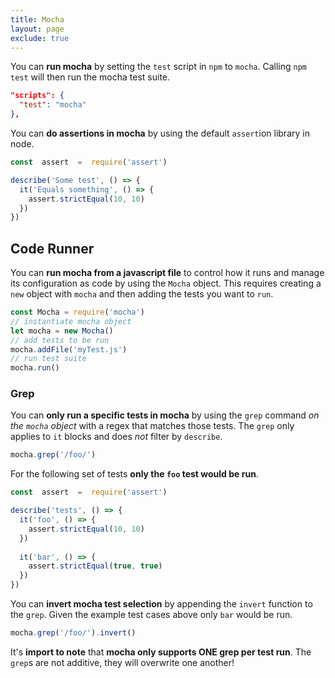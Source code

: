 ```yaml
---
title: Mocha
layout: page
exclude: true
---
```


You can **run mocha** by setting the `test` script in `npm` to `mocha`. Calling `npm test` will then run the mocha test suite.
```json
"scripts": {
  "test": "mocha"
},
```

You can **do assertions in mocha** by using the default `assert`ion library in node.
```js
const  assert  =  require('assert')

describe('Some test', () => {
  it('Equals something', () => {
    assert.strictEqual(10, 10)
  })
})
```

## Code Runner

You can **run mocha from a javascript file** to control how it runs and manage its configuration as code by using the `Mocha` object. This requires creating a `new` object with `mocha` and then adding the tests you want to `run`.
```js
const Mocha = require('mocha')
// instantiate mocha object
let mocha = new Mocha()
// add tests to be run
mocha.addFile('myTest.js')
// run test suite
mocha.run()
```

### Grep

You can **only run a specific tests in mocha** by using the `grep` command *on the `mocha` object* with a regex that matches those tests. The `grep` only applies to `it` blocks and does *not* filter by `describe`.
```js
mocha.grep('/foo/')
```

For the following set of tests **only the `foo` test would be run**.
```js
const  assert  =  require('assert')

describe('tests', () => {
  it('foo', () => {
    assert.strictEqual(10, 10)
  })
  
  it('bar', () => {
    assert.strictEqual(true, true)
  })
})
```

You can **invert mocha test selection** by appending the `invert` function to the `grep`. Given the example test cases above only `bar` would be run.
```js
mocha.grep('/foo/').invert()
```

It's **import to note** that **mocha only supports ONE grep per test run**. The `grep`s are not additive, they will overwrite one another!
<!--stackedit_data:
eyJoaXN0b3J5IjpbMTk1ODI0ODY0M119
-->